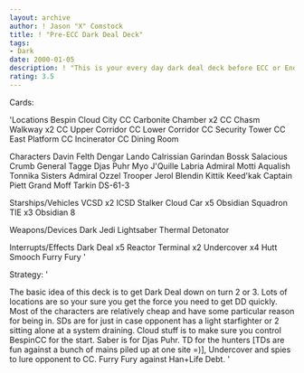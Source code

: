 ```yaml
---
layout: archive
author: ! Jason "X" Comstock
title: ! "Pre-ECC Dark Deal Deck"
tags:
- Dark
date: 2000-01-05
description: ! "This is your every day dark deal deck before ECC or Endor, or even Special Ediion.Please rate this as it was before ECC comes out."
rating: 3.5
---
```

Cards: 

'Locations
Bespin Cloud City
CC Carbonite Chamber x2
CC Chasm Walkway x2
CC Upper Corridor
CC Lower Corridor
CC Security Tower
CC East Platform
CC Incinerator
CC Dining Room

Characters
Davin Felth
Dengar
Lando Calrissian
Garindan
Bossk
Salacious Crumb
General Tagge
Djas Puhr
Myo
J'Quille
Labria
Admiral Motti
Aqualish
Tonnika Sisters
Admiral Ozzel
Trooper Jerol Blendin
Kittik Keed'kak
Captain Piett
Grand Moff Tarkin
DS-61-3

Starships/Vehicles
VCSD x2
ICSD
Stalker
Cloud Car x5
Obsidian Squadron TIE x3
Obsidian 8

Weapons/Devices
Dark Jedi Lightsaber
Thermal Detonator

Interrupts/Effects
Dark Deal x5
Reactor Terminal x2
Undercover x4
Hutt Smooch
Furry Fury '

Strategy: '

The basic idea of this deck is to get Dark Deal down on turn 2 or 3. Lots of locations are so your
sure you get the force you need to get DD quickly. Most of the characters are relatively cheap and
have some particular reason for being in. SDs are for just in case opponent has a light starfighter or 2
sitting alone at a system draining. Cloud stuff is to make sure you control BespinCC for the start.
Saber is for Djas Puhr. TD for the hunters [TDs are fun against a bunch of mains piled up at one site
=)], Undercover and spies to lure opponent to CC. Furry Fury against Han+Life Debt.
'